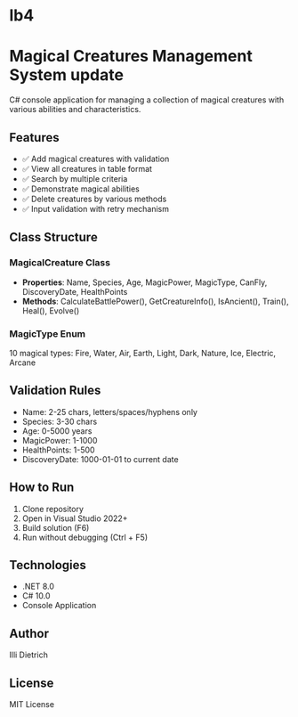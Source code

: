 # lb4
# Magical Creatures Management System update

C# console application for managing a collection of magical creatures with various abilities and characteristics.

## Features

- ✅ Add magical creatures with validation
- ✅ View all creatures in table format
- ✅ Search by multiple criteria
- ✅ Demonstrate magical abilities
- ✅ Delete creatures by various methods
- ✅ Input validation with retry mechanism

## Class Structure

### MagicalCreature Class
- **Properties**: Name, Species, Age, MagicPower, MagicType, CanFly, DiscoveryDate, HealthPoints
- **Methods**: CalculateBattlePower(), GetCreatureInfo(), IsAncient(), Train(), Heal(), Evolve()

### MagicType Enum
10 magical types: Fire, Water, Air, Earth, Light, Dark, Nature, Ice, Electric, Arcane

## Validation Rules
- Name: 2-25 chars, letters/spaces/hyphens only
- Species: 3-30 chars
- Age: 0-5000 years
- MagicPower: 1-1000
- HealthPoints: 1-500
- DiscoveryDate: 1000-01-01 to current date

## How to Run

1. Clone repository
2. Open in Visual Studio 2022+
3. Build solution (F6)
4. Run without debugging (Ctrl + F5)

## Technologies
- .NET 8.0
- C# 10.0
- Console Application

## Author
Illi Dietrich

## License
MIT License
